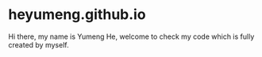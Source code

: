 # heyumeng.github.io
Hi there, my name is Yumeng He, welcome to check my code which is fully created by myself.

